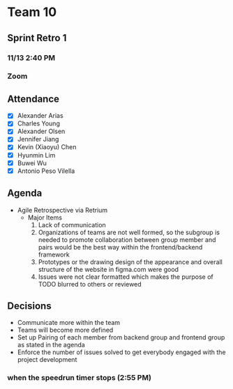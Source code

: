 # Team 10

## Sprint Retro 1
### 11/13 2:40 PM
### Zoom

## Attendance
- [X] Alexander Arias
- [X] Charles Young
- [X] Alexander Olsen
- [X] Jennifer Jiang
- [X] Kevin (Xiaoyu) Chen
- [X] Hyunmin Lim
- [X] Buwei Wu
- [X] Antonio Peso Vilella

## Agenda
- Agile Retrospective via Retrium
  - Major Items
    1. Lack of communication
    2. Organizations of teams are not well formed, so the subgroup is needed to promote collaboration between group member and pairs would be the best way within the frontend/backend framework
    3. Prototypes or the drawing design of the appearance and overall structure of the website in figma.com were good
    4. Issues were not clear formatted which makes the purpose of TODO blurred to others or reviewed

## Decisions
- Communicate more within the team
- Teams will become more defined
- Set up Pairing of each member from backend group and frontend group as stated in the agenda
- Enforce the number of issues solved to get everybody engaged with the project development

### when the speedrun timer stops (2:55 PM)

